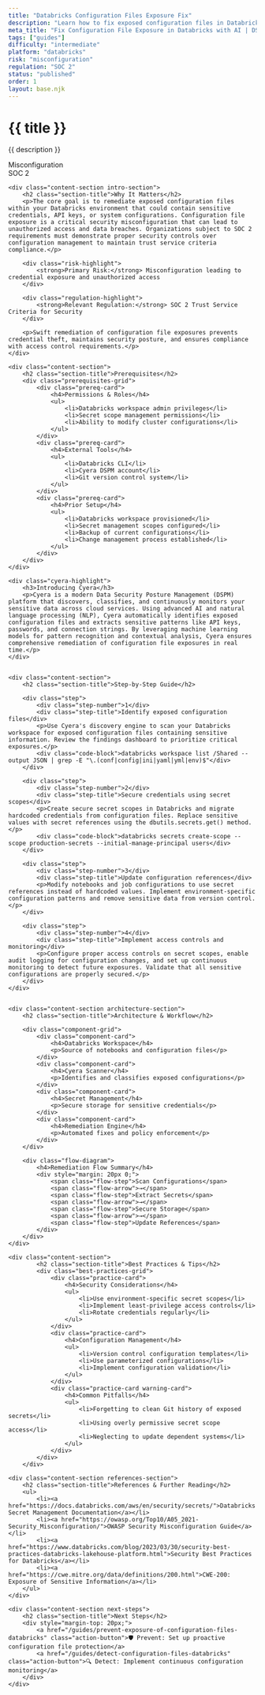 ```yaml
---
title: "Databricks Configuration Files Exposure Fix"
description: "Learn how to fix exposed configuration files in Databricks environments. Follow step-by-step guidance for SOC 2 compliance."
meta_title: "Fix Configuration File Exposure in Databricks with AI | DSPM Guide"
tags: ["guides"]
difficulty: "intermediate"
platform: "databricks"
risk: "misconfiguration"
regulation: "SOC 2"
status: "published"
order: 1
layout: base.njk
---
```


<div class="container">
    <div class="header">
        <h1>{{ title }}</h1>
        <p>{{ description }}</p>
        <div class="badge">Misconfiguration</div>
        <div class="badge regulation">SOC 2</div>
    </div>

    <div class="content-section intro-section">
        <h2 class="section-title">Why It Matters</h2>
        <p>The core goal is to remediate exposed configuration files within your Databricks environment that could contain sensitive credentials, API keys, or system configurations. Configuration file exposure is a critical security misconfiguration that can lead to unauthorized access and data breaches. Organizations subject to SOC 2 requirements must demonstrate proper security controls over configuration management to maintain trust service criteria compliance.</p>
        
        <div class="risk-highlight">
            <strong>Primary Risk:</strong> Misconfiguration leading to credential exposure and unauthorized access
        </div>
        
        <div class="regulation-highlight">
            <strong>Relevant Regulation:</strong> SOC 2 Trust Service Criteria for Security
        </div>
        
        <p>Swift remediation of configuration file exposures prevents credential theft, maintains security posture, and ensures compliance with access control requirements.</p>
    </div>

    <div class="content-section">
        <h2 class="section-title">Prerequisites</h2>
        <div class="prerequisites-grid">
            <div class="prereq-card">
                <h4>Permissions & Roles</h4>
                <ul>
                    <li>Databricks workspace admin privileges</li>
                    <li>Secret scope management permissions</li>
                    <li>Ability to modify cluster configurations</li>
                </ul>
            </div>
            <div class="prereq-card">
                <h4>External Tools</h4>
                <ul>
                    <li>Databricks CLI</li>
                    <li>Cyera DSPM account</li>
                    <li>Git version control system</li>
                </ul>
            </div>
            <div class="prereq-card">
                <h4>Prior Setup</h4>
                <ul>
                    <li>Databricks workspace provisioned</li>
                    <li>Secret management scopes configured</li>
                    <li>Backup of current configurations</li>
                    <li>Change management process established</li>
                </ul>
            </div>
        </div>
    </div>
	
    <div class="cyera-highlight">
        <h3>Introducing Cyera</h3>
        <p>Cyera is a modern Data Security Posture Management (DSPM) platform that discovers, classifies, and continuously monitors your sensitive data across cloud services. Using advanced AI and natural language processing (NLP), Cyera automatically identifies exposed configuration files and extracts sensitive patterns like API keys, passwords, and connection strings. By leveraging machine learning models for pattern recognition and contextual analysis, Cyera ensures comprehensive remediation of configuration file exposures in real time.</p>
    </div>
	

    <div class="content-section">
        <h2 class="section-title">Step-by-Step Guide</h2>
        
        <div class="step">
            <div class="step-number">1</div>
            <div class="step-title">Identify exposed configuration files</div>
            <p>Use Cyera's discovery engine to scan your Databricks workspace for exposed configuration files containing sensitive information. Review the findings dashboard to prioritize critical exposures.</p>
            <div class="code-block">databricks workspace list /Shared --output JSON | grep -E "\.(conf|config|ini|yaml|yml|env)$"</div>
        </div>

        <div class="step">
            <div class="step-number">2</div>
            <div class="step-title">Secure credentials using secret scopes</div>
            <p>Create secure secret scopes in Databricks and migrate hardcoded credentials from configuration files. Replace sensitive values with secret references using the dbutils.secrets.get() method.</p>
            <div class="code-block">databricks secrets create-scope --scope production-secrets --initial-manage-principal users</div>
        </div>

        <div class="step">
            <div class="step-number">3</div>
            <div class="step-title">Update configuration references</div>
            <p>Modify notebooks and job configurations to use secret references instead of hardcoded values. Implement environment-specific configuration patterns and remove sensitive data from version control.</p>
        </div>

        <div class="step">
            <div class="step-number">4</div>
            <div class="step-title">Implement access controls and monitoring</div>
            <p>Configure proper access controls on secret scopes, enable audit logging for configuration changes, and set up continuous monitoring to detect future exposures. Validate that all sensitive configurations are properly secured.</p>
        </div>
    </div>


    <div class="content-section architecture-section">
        <h2 class="section-title">Architecture & Workflow</h2>
        
        <div class="component-grid">
            <div class="component-card">
                <h4>Databricks Workspace</h4>
                <p>Source of notebooks and configuration files</p>
            </div>
            <div class="component-card">
                <h4>Cyera Scanner</h4>
                <p>Identifies and classifies exposed configurations</p>
            </div>
            <div class="component-card">
                <h4>Secret Management</h4>
                <p>Secure storage for sensitive credentials</p>
            </div>
            <div class="component-card">
                <h4>Remediation Engine</h4>
                <p>Automated fixes and policy enforcement</p>
            </div>
        </div>

        <div class="flow-diagram">
            <h4>Remediation Flow Summary</h4>
            <div style="margin: 20px 0;">
                <span class="flow-step">Scan Configurations</span>
                <span class="flow-arrow">→</span>
                <span class="flow-step">Extract Secrets</span>
                <span class="flow-arrow">→</span>
                <span class="flow-step">Secure Storage</span>
                <span class="flow-arrow">→</span>
                <span class="flow-step">Update References</span>
            </div>
        </div>
    </div>

	<div class="content-section">
	        <h2 class="section-title">Best Practices & Tips</h2>
	        <div class="best-practices-grid">
	            <div class="practice-card">
	                <h4>Security Considerations</h4>
	                <ul>
	                    <li>Use environment-specific secret scopes</li>
	                    <li>Implement least-privilege access controls</li>
	                    <li>Rotate credentials regularly</li>
	                </ul>
	            </div>
	            <div class="practice-card">
	                <h4>Configuration Management</h4>
	                <ul>
	                    <li>Version control configuration templates</li>
	                    <li>Use parameterized configurations</li>
	                    <li>Implement configuration validation</li>
	                </ul>
	            </div>
	            <div class="practice-card warning-card">
	                <h4>Common Pitfalls</h4>
	                <ul>
	                    <li>Forgetting to clean Git history of exposed secrets</li>
	                    <li>Using overly permissive secret scope access</li>
	                    <li>Neglecting to update dependent systems</li>
	                </ul>
	            </div>
	        </div>
	    </div>

    <div class="content-section references-section">
        <h2 class="section-title">References & Further Reading</h2>
        <ul>
            <li><a href="https://docs.databricks.com/aws/en/security/secrets/">Databricks Secret Management Documentation</a></li>
            <li><a href="https://owasp.org/Top10/A05_2021-Security_Misconfiguration/">OWASP Security Misconfiguration Guide</a></li>
            <li><a href="https://www.databricks.com/blog/2023/03/30/security-best-practices-databricks-lakehouse-platform.html">Security Best Practices for Databricks</a></li>
            <li><a href="https://cwe.mitre.org/data/definitions/200.html">CWE-200: Exposure of Sensitive Information</a></li>
        </ul>
    </div>

    <div class="content-section next-steps">
        <h2 class="section-title">Next Steps</h2>
        <div style="margin-top: 20px;">
            <a href="/guides/prevent-exposure-of-configuration-files-databricks" class="action-button">🛡️ Prevent: Set up proactive configuration file protection</a>
            <a href="/guides/detect-configuration-files-databricks" class="action-button">🔍 Detect: Implement continuous configuration monitoring</a>
        </div>
    </div>
</div>